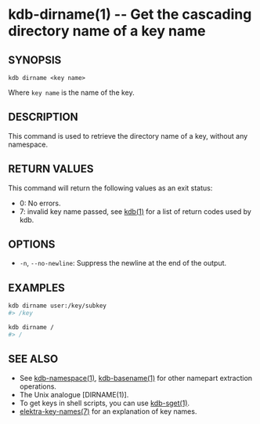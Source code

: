 # kdb-dirname(1) -- Get the cascading directory name of a key name

## SYNOPSIS

`kdb dirname <key name>`

Where `key name` is the name of the key.

## DESCRIPTION

This command is used to retrieve the directory name of a key, without any namespace.

## RETURN VALUES

This command will return the following values as an exit status:

- 0:
  No errors.
- 7:
  invalid key name passed, see [kdb(1)](kdb.md) for a list of return codes used by kdb.

## OPTIONS

- `-n`, `--no-newline`:
  Suppress the newline at the end of the output.

## EXAMPLES

```sh
kdb dirname user:/key/subkey
#> /key

kdb dirname /
#> /
```

## SEE ALSO

- See [kdb-namespace(1)](kdb-namespace.md), [kdb-basename(1)](kdb-basename.md) for other namepart extraction operations.
- The Unix analogue [DIRNAME(1)].
- To get keys in shell scripts, you can use [kdb-sget(1)](kdb-sget.md).
- [elektra-key-names(7)](elektra-key-names.md) for an explanation of key names.
